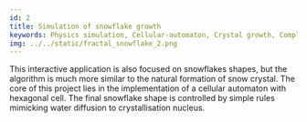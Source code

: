 ```yaml
---
id: 2
title: Simulation of snowflake growth
keywords: Physics simulation, Cellular-automaton, Crystal growth, Complex-system
img: ../../static/fractal_snowflake_2.png
---
```


This interactive application is also focused on snowflakes shapes, but the algorithm is much more similar to the natural formation of snow crystal. The core of this project lies in the implementation of a cellular automaton with hexagonal cell. The final snowflake shape is controlled by simple rules mimicking water diffusion to crystallisation nucleus.